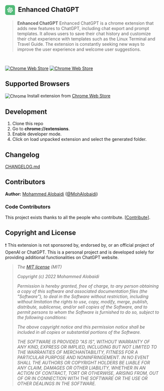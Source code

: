 ## <img height="32" src="icons/48.png" align="center" /><span>&nbsp;</span> Enhanced ChatGPT <span>&nbsp;</span>

> **Enhanced ChatGPT** Enhanced ChatGPT is a chrome extension that adds new features to ChatGPT,
> including chat export and prompt templates. It allows users to save their chat history and customize their chat
> experience with templates such as the Linux Terminal and Travel Guide. The extension is constantly seeking new ways
> to improve the user experience and welcome user suggestions.

<br/>

[![Chrome Web Store](https://img.shields.io/chrome-web-store/d/mcbhhiafbiafmggccdcpgfldcaeipopg.svg?style=for-the-badge&label=Chrome%20users&ogo=google-chrome&logoColor=white)][chrome]
[![Chrome Web Store](https://img.shields.io/chrome-web-store/v/mcbhhiafbiafmggccdcpgfldcaeipopg.svg?style=for-the-badge&logo=google-chrome&logoColor=white)][chrome]
## Supported Browsers

<img alt="Chrome" src="https://img.icons8.com/fluent/24/000000/chrome.png" align="center"/> Install extension from [Chrome Web Store][chrome]

## Development

1. Clone this repo
2. Go to  **chrome://extensions**.
3. Enable developer mode.
4. Click on load unpacked extension and select the generated folder.

## Changelog

[CHANGELOG.md](#)

## Contributors

**Author:** [Mohammed Alobaidi](https://github.com/mohalobaidi) ([@MohAlobaidi](https://twitter.com/Mohalobaidi))

### Code Contributors

This project exists thanks to all the people who contribute. [[Contribute](CONTRIBUTING.md)].

## Copyright and License

❗️ This extension is not sponsored by, endorsed by, or an official project of OpenAI or ChatGPT. This is a personal project and is developed solely for providing additional functionalities on ChatGPT website.

> *The [MIT license](https://opensource.org/licenses/MIT) (MIT)*
>
> *Copyright (c) 2022 Mohammed Alobaidi*
>
> *Permission is hereby granted, free of charge, to any person obtaining a copy of this software and associated documentation files (the "Software"), to deal in the Software without restriction, including without limitation the rights to use, copy, modify, merge, publish, distribute, sublicense, and/or sell copies of the Software, and to permit persons to whom the Software is furnished to do so, subject to the following conditions:*
>
> *The above copyright notice and this permission notice shall be included in all copies or substantial portions of the Software.*
>
> *THE SOFTWARE IS PROVIDED "AS IS", WITHOUT WARRANTY OF ANY KIND, EXPRESS OR IMPLIED, INCLUDING BUT NOT LIMITED TO THE WARRANTIES OF MERCHANTABILITY, FITNESS FOR A PARTICULAR PURPOSE AND NONINFRINGEMENT. IN NO EVENT SHALL THE AUTHORS OR COPYRIGHT HOLDERS BE LIABLE FOR ANY CLAIM, DAMAGES OR OTHER LIABILITY, WHETHER IN AN ACTION OF CONTRACT, TORT OR OTHERWISE, ARISING FROM, OUT OF OR IN CONNECTION WITH THE SOFTWARE OR THE USE OR OTHER DEALINGS IN THE SOFTWARE.*


<!-- Links -->

[chrome]: https://chrome.google.com/webstore/detail/mcbhhiafbiafmggccdcpgfldcaeipopg
